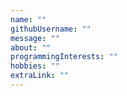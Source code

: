 ```yaml
---
name: ""
githubUsername: ""
message: ""
about: ""
programmingInterests: ""
hobbies: ""
extraLink: ""
---
```

